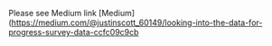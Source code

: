 Please see Medium link [Medium](https://medium.com/@justinscott_60149/looking-into-the-data-for-progress-survey-data-ccfc09c9cb 
